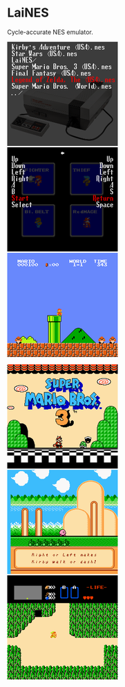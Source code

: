 LaiNES
======

Cycle-accurate NES emulator.

![File Browser](./img/files.png)
![Controller Settings](./img/ff_settings.png)
![Super Mario Bros.](./img/super_mario.png)

![Super Mario Bros. 3](./img/super_mario_3.png)
![Kirby's Adventure](./img/kirby.png)
![The Legend of Zelda](./img/zelda.png)
